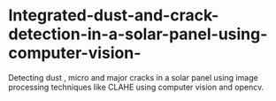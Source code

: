 # Integrated-dust-and-crack-detection-in-a-solar-panel-using-computer-vision-
Detecting dust , micro and major cracks in a solar panel using image processing techniques like CLAHE using computer vision and opencv. 
